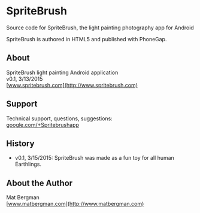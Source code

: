 SpriteBrush
===========
Source code for SpriteBrush, the light painting photography app for Android

SpriteBrush is authored in HTML5 and published with PhoneGap.

About
-----
SpriteBrush light painting Android application  
v0.1, 3/13/2015  
[www.spritebrush.com](http://www.spritebrush.com)


Support
-------
Technical support, questions, suggestions:  
[google.com/+Spritebrushapp](http://www.google.com/+Spritebrushapp)

History
-------
* v0.1, 3/15/2015: SpriteBrush was made as a fun toy for all human Earthlings.


About the Author
----------------
Mat Bergman  
[www.matbergman.com](http://www.matbergman.com)